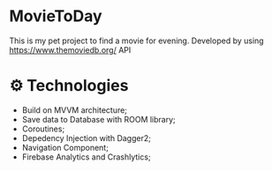 # MovieToDay

This is my pet project to find a movie for evening. Developed by using https://www.themoviedb.org/ API

# ⚙ Technologies

* Build on MVVM architecture;
* Save data to Database with ROOM library;
* Coroutines;
* Depedency Injection with Dagger2;
* Navigation Component;
* Firebase Analytics and Crashlytics;
